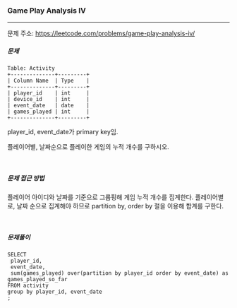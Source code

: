 ### Game Play Analysis IV

------

문제 주소: https://leetcode.com/problems/game-play-analysis-iv/



##### 문제

```
Table: Activity
+--------------+---------+
| Column Name  | Type    |
+--------------+---------+
| player_id    | int     |
| device_id    | int     |
| event_date   | date    |
| games_played | int     |
+--------------+---------+
```

player_id, event_date가 primary key임.    

플레이어별, 날짜순으로 플레이한 게임의 누적 개수를 구하시오.           

​    

##### 문제 접근 방법

플레이어 아이디와 날짜를 기준으로 그룹핑해 게임 누적 개수를 집계한다. 플레이어별로, 날짜 순으로 집계해야 하므로 partition by, order by 절을 이용해 합계를 구한다.    

​     

##### 문제풀이

```
SELECT
 player_id,
 event_date,
 sum(games_played) over(partition by player_id order by event_date) as games_played_so_far
FROM activity
group by player_id, event_date
;
```

​    
